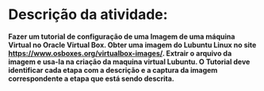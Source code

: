 # Descrição da atividade:
**Fazer um tutorial de configuração de uma Imagem de uma máquina Virtual no Oracle Virtual Box. 
Obter uma imagem do Lubuntu Linux no site https://www.osboxes.org/virtualbox-images/.
Extrair o arquivo da imagem e usa-la na criação da maquina virtual Lubuntu. 
O Tutorial deve identificar cada etapa com a descrição e a captura da imagem correspondente a etapa que está sendo descrita.**
